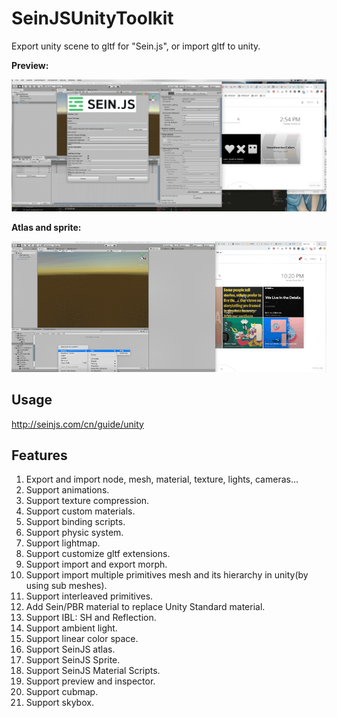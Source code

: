 # SeinJSUnityToolkit

Export unity scene to gltf for "Sein.js", or import gltf to unity.

**Preview:**

![](./preview.gif)

**Atlas and sprite:**

![](./2d.gif)

## Usage

http://seinjs.com/cn/guide/unity

## Features

1. Export and import node, mesh, material, texture, lights, cameras...
2. Support animations.
3. Support texture compression.
4. Support custom materials.
5. Support binding scripts.
6. Support physic system.
8.  Support lightmap.
9.  Support customize gltf extensions.
10. Support import and export morph.
12. Support import multiple primitives mesh and its hierarchy in unity(by using sub meshes).
13. Support interleaved primitives.
14. Add Sein/PBR material to replace Unity Standard material.
15. Support IBL: SH and Reflection.
16. Support ambient light.
17. Support linear color space.
18. Support SeinJS atlas.
19. Support SeinJS Sprite.
20. Support SeinJS Material Scripts.
21. Support preview and inspector.
22. Support cubmap.
23. Support skybox.
